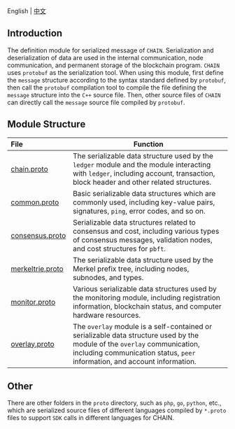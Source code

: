 English | [中文](README_CN.md) 

## Introduction
The definition module for serialized message of `CHAIN`. Serialization and deserialization of data are used in the internal communication, node communication, and permanent storage of the blockchain program. `CHAIN` uses `protobuf` as the serialization tool. When using this module, first define the `message` structure according to the syntax standard defined by `protobuf`, then call the `protobuf` compilation tool to compile the file defining the `message` structure into the `C++` source file. Then, other source files of `CHAIN` can directly call the `message` source file compiled by `protobuf`.

## Module Structure
File | Function
|:--- | ---
[chain.proto](./chain.proto)           | The serializable data structure used by the `ledger` module and the module interacting with `ledger`, including account, transaction, block header and other related structures.
[common.proto](./common.proto)         | Basic serializable data structures which are commonly used, including key-value pairs, signatures, `ping`, error codes, and so on.
[consensus.proto](./consensus.proto)   | Serializable data structures related to consensus and cost, including various types of consensus messages, validation nodes, and cost structures for `pbft`.
[merkeltrie.proto](./merkeltrie.proto) | The serializable data structure used by the Merkel prefix tree, including nodes, subnodes, and types.
[monitor.proto](./monitor.proto)       | Various serializable data structures used by the monitoring module, including registration information, blockchain status, and computer hardware resources.
[overlay.proto](./overlay.proto)       | The `overlay` module is a self-contained or serializable data structure used by the module of the `overlay` communication, including communication status, `peer` information, and account information.

## Other
There are other folders in the `proto` directory, such as `php`, `go`, `python`, etc., which are serialized source files of different languages ​​compiled by `*.proto` files to support `SDK` calls in different languages ​​for CHAIN.
